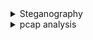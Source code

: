 
<details>
<summary>Steganography</summary>
<br>
  https://github.com/DominicBreuker/stego-toolkit
  <details>
  <summary>Hex Editor</summary>
  <br>
   Use prefered hex editor to open a file and examine its data in hex. 
   For the most part CTL + F to search for the flag beginning as an anchor should find you the flag if the string
   was just typed into the hex values. 
  </details>
  
  <details>
  <summary>Image Colour Manipulation</summary>
  <br>
  Gimp2:
   Look for distorts
  Testing tools: Fuzzy Select tool and play with low thresholds till you see letters start to form
  
 </details>
  
  <details>
  <summary>Embedded Files</summary>
  <br>
  Signs:
   Image distortion, black dots, out or ordinary colour difference.
  
  Steghide:
          
    --info file.jpg to attempt to detect embedded files
    -sf file.jpg  to extract embedded file
   
   
   zsteg:
    for detecting hidden data in BMP and PNG files (https://github.com/zed-0xff/zsteg)
       
       zsteg file.png
        
   </details>
  
  
  
</details>


<details>
<summary>pcap analysis</summary>
<br>
  https://packettotal.com/
  For extracting any transmitted files: files > export objects
</details>
